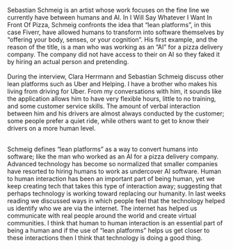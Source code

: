 Sebastian Schmeig is an artist whose work focuses on the fine line we currently have between humans and AI. In I Will Say Whatever I Want In Front Of Pizza, Schmeig confronts the idea that “lean platforms”, in this case Fiverr, have allowed humans to transform into software themselves by “offering your body, senses, or your cognition”.  His first example, and the reason of the title, is a man who was working as an “AI” for a pizza delivery company. The company did not have access to their on AI so they faked it by hiring an actual person and pretending. 
<br><br>
During the interview, Clara Herrmann and Sebastian Schmeig discuss other lean platforms such as Uber and Helping. I have a brother who makes his living from driving for Uber. From my conversations with him, it sounds like the application allows him to have very flexible hours, little to no training, and some customer service skills. The amount of verbal interaction between him and his drivers are almost always conducted by the customer; some people prefer a quiet ride, while others want to get to know their drivers on a more human level.
<br><br>

Schmeig defines “lean platforms” as a way to convert humans into software; like the man who worked as an AI for a pizza delivery company. Advanced technology has become so normalized that smaller companies have resorted to hiring humans to work as undercover AI software. Human to human interaction has been an important part of being human, yet we keep creating tech that takes this type of interaction away; suggesting that perhaps technology is working toward replacing our humanity. In last weeks reading we discussed ways in which people feel that the technology helped us identify who we are via the internet. The internet has helped us communicate with real people around the world and create virtual communities. I think that human to human interaction is an essential part of being a human and if the use of “lean platforms” helps us get closer to these interactions then I think that technology is doing a good thing. 
